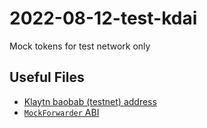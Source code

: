 # 2022-08-12-test-kdai

Mock tokens for test network only
## Useful Files

- [Klaytn baobab (testnet) address](./output/baobab.json)
- [`MockForwarder` ABI](./abi/TestToken.json)
